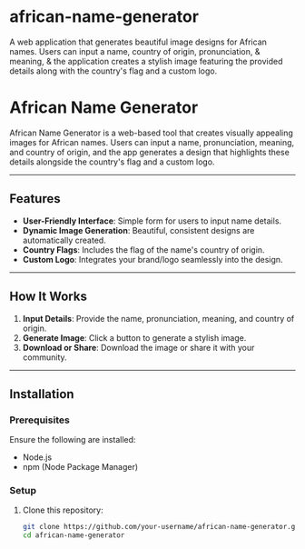 # african-name-generator
A web application that generates beautiful image designs for African names. Users can input a name, country of origin, pronunciation, &amp; meaning, &amp; the application creates a stylish image featuring the provided details along with the country's flag and a custom logo.
# African Name Generator  

African Name Generator is a web-based tool that creates visually appealing images for African names. Users can input a name, pronunciation, meaning, and country of origin, and the app generates a design that highlights these details alongside the country's flag and a custom logo.

---

## Features  
- **User-Friendly Interface**: Simple form for users to input name details.  
- **Dynamic Image Generation**: Beautiful, consistent designs are automatically created.  
- **Country Flags**: Includes the flag of the name's country of origin.  
- **Custom Logo**: Integrates your brand/logo seamlessly into the design.  

---

## How It Works  
1. **Input Details**: Provide the name, pronunciation, meaning, and country of origin.  
2. **Generate Image**: Click a button to generate a stylish image.  
3. **Download or Share**: Download the image or share it with your community.  

---

## Installation  

### Prerequisites  
Ensure the following are installed:  
- Node.js  
- npm (Node Package Manager)

### Setup  
1. Clone this repository:  
   ```bash
   git clone https://github.com/your-username/african-name-generator.git
   cd african-name-generator
